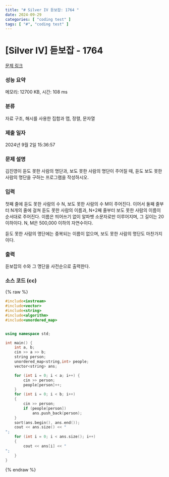 ```yaml
---
title: "# Silver IV 듣보잡: 1764 "
date: 2024-09-29
categories: [ "coding test" ]
tags: [ "#", "coding test" ]
---
```


# [Silver IV] 듣보잡 - 1764 

[문제 링크](https://www.acmicpc.net/problem/1764) 

### 성능 요약

메모리: 12700 KB, 시간: 108 ms

### 분류

자료 구조, 해시를 사용한 집합과 맵, 정렬, 문자열

### 제출 일자

2024년 9월 2일 15:36:57

### 문제 설명

<p>김진영이 듣도 못한 사람의 명단과, 보도 못한 사람의 명단이 주어질 때, 듣도 보도 못한 사람의 명단을 구하는 프로그램을 작성하시오.</p>

### 입력 

 <p>첫째 줄에 듣도 못한 사람의 수 N, 보도 못한 사람의 수 M이 주어진다. 이어서 둘째 줄부터 N개의 줄에 걸쳐 듣도 못한 사람의 이름과, N+2째 줄부터 보도 못한 사람의 이름이 순서대로 주어진다. 이름은 띄어쓰기 없이 알파벳 소문자로만 이루어지며, 그 길이는 20 이하이다. N, M은 500,000 이하의 자연수이다.</p>

<p>듣도 못한 사람의 명단에는 중복되는 이름이 없으며, 보도 못한 사람의 명단도 마찬가지이다.</p>

### 출력 

 <p>듣보잡의 수와 그 명단을 사전순으로 출력한다.</p>


### 소스 코드 (cc)
{% raw %}
```cc
#include<iostream>
#include<vector>
#include<string>
#include<algorithm>
#include<unordered_map>


using namespace std;

int main() {
	int a, b;
	cin >> a >> b;
	string person;
	unordered_map<string,int> people;
	vector<string> ans;

	for (int i = 0; i < a; i++) {
		cin >> person;
		people[person]++;
	}
	for (int i = 0; i < b; i++)
	{
		cin >> person;
		if (people[person])
			ans.push_back(person);
	}
	sort(ans.begin(), ans.end());
	cout << ans.size() << "
";
	for (int i = 0; i < ans.size(); i++)
	{
		cout << ans[i] << "
";
	}
}
```
{% endraw %}
